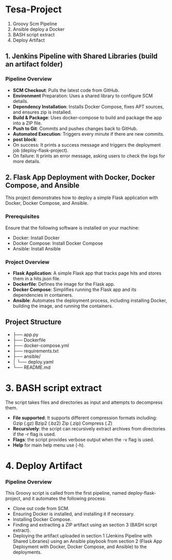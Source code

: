 # Tesa-Project
1. Groovy Scm Pipeline 
2. Ansible deploy a Docker 
3. BASH script extract 
4. Deploy Artifact

## 1. Jenkins Pipeline with Shared Libraries (build an artifact folder)
### Pipeline Overview 
- **SCM Checkout**: Pulls the latest code from GitHub.
- **Environment** Preparation: Uses a shared library to configure SCM details.
- **Dependency Installation**: Installs Docker Compose, fixes APT sources, and ensures zip is installed.
- **Build & Package**: Uses docker-compose to build and package the app into a ZIP file.
- **Push to Git**: Commits and pushes changes back to GitHub.
- **Automated Execution**: Triggers every minute if there are new commits.
- **post block**: 
- On success: It prints a success message and triggers the deployment job (deploy-flask-project).
- On failure: It prints an error message, asking users to check the logs for more details.



## 2. Flask App Deployment with Docker, Docker Compose, and Ansible
This project demonstrates how to deploy a simple Flask application with Docker, Docker Compose, and Ansible.

### Prerequisites
Ensure that the following software is installed on your machine:
- Docker: Install Docker
- Docker Compose: Install Docker Compose
- Ansible: Install Ansible
### Project Overview
- **Flask Application**: A simple Flask app that tracks page hits and stores them in a hits.json file.
- **Dockerfile**: Defines the image for the Flask app.
- **Docker Compose**: Simplifies running the Flask app and its dependencies in containers.
- **Ansible**: Automates the deployment process, including installing Docker, building the image, and running the containers.

## Project Structure

* ├── app.py                
* ├── Dockerfile            
* ├── docker-compose.yml   
* ├── requirements.txt     
* ├── ansible/              
* │   └── deploy.yaml       
* └── README.md           

# 3. BASH script extract

The script takes files and directories as input and attempts to decompress them.
- **File supported**: It supports different compression formats
including:
Gzip (.gz)
Bzip2 (.bz2)
Zip (.zip)
Compress (.Z)
- **Recursively**: the script can recursively extract archives from directories if the -r flag is used.
- **Flags**: the script provides verbose output when the -v flag is used.
- **Help** for main help menu use (-h).

# 4. Deploy Artifact 

### Pipeline Overview

This Groovy script is called from the first pipeline, named deploy-flask-project, and it automates the following process:

- Clone out code from SCM.
- Ensuring Docker is installed, and installing it if necessary.
- Installing Docker Compose.
- Finding and extracting a ZIP artifact using an section 3 (BASH script extract).
- Deploying the artifact uploaded in section 1 (Jenkins Pipeline with Shared Libraries) using an Ansible playbook from section 2 (Flask App Deployment with Docker, Docker Compose, and Ansible) to the deployments.